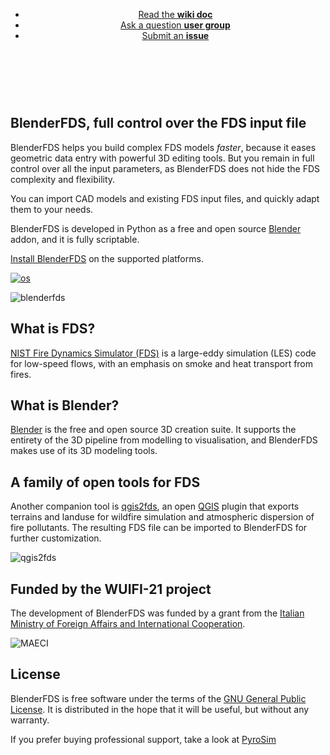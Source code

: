 
<header>
<ul class="downloads">
    <li><a href="https://github.com/firetools/blenderfds/wiki">Read the <strong>wiki doc</strong></a></li>
    <li><a href="https://groups.google.com/g/blenderfds">Ask a question <strong>user group</strong></a></li>
    <li><a href="https://github.com/firetools/blenderfds/issues">Submit an <strong>issue</strong></a></li>
</ul>
</header>

<br><br>

## BlenderFDS, full control over the FDS input file

BlenderFDS helps you build complex FDS models *faster*,
because it eases geometric data entry with powerful 3D editing tools.
But you remain in full control over all the input parameters,
as BlenderFDS does not hide the FDS complexity and flexibility.

You can import CAD models and existing FDS input files,
and quickly adapt them to your needs.

BlenderFDS is developed in Python
as a free and open source [Blender](https://www.blender.org/) addon,
and it is fully scriptable.

[Install BlenderFDS](https://github.com/firetools/blenderfds/wiki/Install) on the supported platforms.

[![os](https://github.com/firetools/blenderfds/wiki/p/web/os.png)](https://github.com/firetools/blenderfds/wiki/Install)

![blenderfds](https://github.com/firetools/blenderfds/wiki/p/screencast/bf.gif)

## What is FDS?

[NIST Fire Dynamics Simulator (FDS)](https://pages.nist.gov/fds-smv/)
is a large-eddy simulation (LES) code for low-speed flows,
with an emphasis on smoke and heat transport from fires.

## What is Blender?

[Blender](https://www.blender.org/) is the free and open source 3D creation suite.
It supports the entirety of the 3D pipeline from modelling to visualisation,
and BlenderFDS makes use of its 3D modeling tools.

## A family of open tools for FDS

Another companion tool is [qgis2fds](https://github.com/firetools/qgis2fds/wiki),
an open [QGIS](https://www.qgis.org) plugin
that exports terrains and landuse for wildfire simulation and atmospheric dispersion of fire pollutants.
The resulting FDS file can be imported to BlenderFDS for further customization.

![qgis2fds](https://github.com/firetools/blenderfds/wiki/p/screencast/qgis2fds.gif)

## Funded by the WUIFI-21 project

The development of BlenderFDS was funded by a grant from
the [Italian Ministry of Foreign Affairs and International Cooperation](https://www.esteri.it/).

![MAECI](https://github.com/firetools/blenderfds/wiki/p/web/logo-maeci.jpeg)

## License

BlenderFDS is free software under the terms of
the [GNU General Public License](https://www.gnu.org/licenses/gpl-3.0.en.html).
It is distributed in the hope that it will be useful,
but without any warranty.

If you prefer buying professional support, take a look at
[PyroSim](https://www.thunderheadeng.com/pyrosim)
